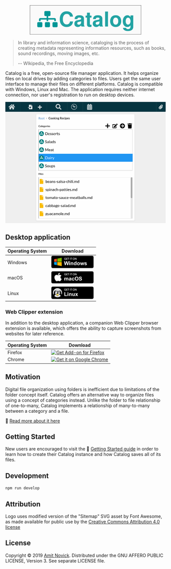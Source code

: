 <div align="center">
  <img src="https://github.com/amitnovick/catalog/blob/master/docs/horizontal-logo.png?raw=true" width="350" alt="Catalog Logo">
</div>

> In library and information science, cataloging is the process of creating metadata representing
> information resources, such as books, sound recordings, moving images, etc.
>
> -- WIkipedia, the Free Encyclopedia

Catalog is a free, open-source file manager application. It helps organize files on local drives by
adding categories to files. Users get the same user interface to manage their files on different
platforms. Catalog is compatible with Windows, Linux and Mac. The application requires neither
internet connection, nor user's registration to run on desktop devices.

<div align="center">
  <img src="https://raw.githubusercontent.com/amitnovick/catalog/master/docs/app-screenshot.png" width="700" alt="Catalog App Screenshot">
</div>

## Desktop application

| Operating System | Download                                                                                                                                                                                                                                    |
| ---------------- | ------------------------------------------------------------------------------------------------------------------------------------------------------------------------------------------------------------------------------------------- |
| Windows          | <a href='https://github.com/amitnovick/catalog/releases/download/v0.6.31/catalog-setup-0.6.31.exe'><img alt='Get it on Windows' width="134px" src='https://raw.githubusercontent.com/amitnovick/catalog/master/docs/BadgeWindows.png'/></a> |
| macOS            | <a href='https://github.com/amitnovick/catalog/releases/download/v0.6.31/Catalog-0.6.31.dmg'><img alt='Get it on macOS' width="134px" src='https://raw.githubusercontent.com/amitnovick/catalog/master/docs/BadgeMacOS.png'/></a>           |
| Linux            | <a href='https://github.com/amitnovick/catalog/releases/download/v0.6.31/catalog-0.6.31.AppImage'><img alt='Get it on Linux' width="134px" src='https://raw.githubusercontent.com/amitnovick/catalog/master/docs/BadgeLinux.png'/></a>      |

### Web Clipper extension

In addition to the desktop application, a companion Web Clipper browser extension is available,
which offers the ability to capture screenshots from websites for later reference.

| Operating System | Download                                                                                                                                                                                                                                                 |
| ---------------- | -------------------------------------------------------------------------------------------------------------------------------------------------------------------------------------------------------------------------------------------------------- |
| Firefox          | <a href='https://raw.githubusercontent.com/amitnovick/catalog/master/docs/webclipper-badge-firefox-172x60px.png'><img alt='Get Add-on for Firefox' width="134px" src='https://addons.mozilla.org/en-US/firefox/addon/catalog-web-clipper/'/></a>         |
| Chrome           | <a href='https://github.com/amitnovick/catalog/releases/download/v0.6.31/Catalog-0.6.31.dmg'><img alt='Get it on Google Chrome' width="134px" src='https://chrome.google.com/webstore/detail/catalog-web-clipper/oocdimepfbgcmbokkmfcpjmglbcclnlj'/></a> |

## Motivation

Digital file organization using folders is inefficient due to limitations of the folder concept
itself. Catalog offers an alternative way to organize files using a concept of categories instead.
Unlike the folder to file relationship of one-to-many, Catalog implements a relationship of
many-to-many between a category and a file.

📰 [Read more about it here](https://dev.to/amitnovick/a-catalog-of-your-files-2nd7)

## Getting Started

New users are encouraged to visit the 🚀
[Getting Started guide](https://catalog-app.netlify.com/getting-started.html) in order to learn how
to create their Catalog instance and how Catalog saves all of its files.

## Development

```bash
npm run develop
```

## Attribution

Logo uses modified version of the "Sitemap" SVG asset by Font Awesome, as made available for public
use by the [Creative Commons Attribution 4.0 license](https://creativecommons.org/licenses/by/4.0/)

## License

Copyright © 2019 [Amit Novick](https://amitnovick.netlify.com/). Distributed under the GNU AFFERO
PUBLIC LICENSE, Version 3. See separate LICENSE file.
